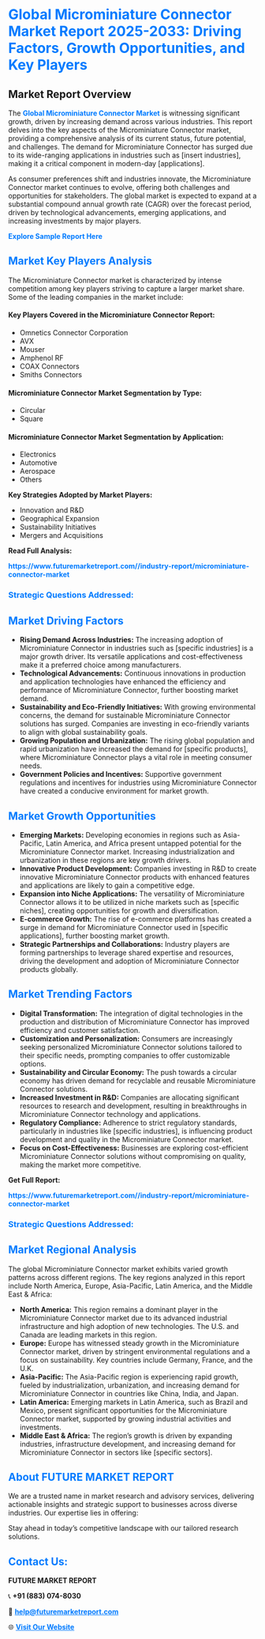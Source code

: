 <h1 style="color: #007BFF;">Global Microminiature Connector Market Report 2025-2033: Driving Factors, Growth Opportunities, and Key Players</h1>

<section id="overview">
<h2>Market Report Overview</h2>
<p>The <a href="https://www.futuremarketreport.com//industry-report/microminiature-connector-market" style="color: #007BFF; text-decoration: none;"><strong>Global Microminiature Connector Market</strong></a> is witnessing significant growth, driven by increasing demand across various industries. This report delves into the key aspects of the Microminiature Connector market, providing a comprehensive analysis of its current status, future potential, and challenges. The demand for Microminiature Connector has surged due to its wide-ranging applications in industries such as [insert industries], making it a critical component in modern-day [applications].</p>
<p>As consumer preferences shift and industries innovate, the Microminiature Connector market continues to evolve, offering both challenges and opportunities for stakeholders. The global market is expected to expand at a substantial compound annual growth rate (CAGR) over the forecast period, driven by technological advancements, emerging applications, and increasing investments by major players.</p>
</section>

<section id="overview">
<p><a href="https://www.futuremarketreport.com//request-sample/reportId=76274" style="color: #007BFF; text-decoration: none;"><strong>Explore Sample Report Here</strong></a></p>
</section>

<section id="key-players">
<h2 style="color: #007BFF;">Market Key Players Analysis</h2>
<p>The Microminiature Connector market is characterized by intense competition among key players striving to capture a larger market share. Some of the leading companies in the market include:</p>
<h4>Key Players Covered in the Microminiature Connector Report:</h4>
<ul><li>Omnetics Connector Corporation</li><li>AVX</li><li>Mouser</li><li>Amphenol RF</li><li>COAX Connectors</li><li>Smiths Connectors</li></ul>
<h4>Microminiature Connector Market Segmentation by Type:</h4>
<ul><li>Circular</li><li>Square</li></ul>

<h4>Microminiature Connector Market Segmentation by Application:</h4>
<ul><li>Electronics</li><li>Automotive</li><li>Aerospace</li><li>Others</li></ul>
<p><strong>Key Strategies Adopted by Market Players:</strong></p>
<ul>
<li>Innovation and R&D</li>
<li>Geographical Expansion</li>
<li>Sustainability Initiatives</li>
<li>Mergers and Acquisitions</li>
</ul>
</section>

<section>
<p><strong>Read Full Analysis: </strong></p><a href="https://www.futuremarketreport.com//industry-report/microminiature-connector-market" style="color: #007BFF; text-decoration: none;"><strong>https://www.futuremarketreport.com//industry-report/microminiature-connector-market</strong></a>
<h3 style="color: #007BFF;">Strategic Questions Addressed:</h3>
</section>

<section id="driving-factors">
<h2 style="color: #007BFF;">Market Driving Factors</h2>
<ul>
<li><strong>Rising Demand Across Industries:</strong> The increasing adoption of Microminiature Connector in industries such as [specific industries] is a major growth driver. Its versatile applications and cost-effectiveness make it a preferred choice among manufacturers.</li>
<li><strong>Technological Advancements:</strong> Continuous innovations in production and application technologies have enhanced the efficiency and performance of Microminiature Connector, further boosting market demand.</li>
<li><strong>Sustainability and Eco-Friendly Initiatives:</strong> With growing environmental concerns, the demand for sustainable Microminiature Connector solutions has surged. Companies are investing in eco-friendly variants to align with global sustainability goals.</li>
<li><strong>Growing Population and Urbanization:</strong> The rising global population and rapid urbanization have increased the demand for [specific products], where Microminiature Connector plays a vital role in meeting consumer needs.</li>
<li><strong>Government Policies and Incentives:</strong> Supportive government regulations and incentives for industries using Microminiature Connector have created a conducive environment for market growth.</li>
</ul>
</section>

<section id="growth-opportunities">
<h2 style="color: #007BFF;">Market Growth Opportunities</h2>
<ul>
<li><strong>Emerging Markets:</strong> Developing economies in regions such as Asia-Pacific, Latin America, and Africa present untapped potential for the Microminiature Connector market. Increasing industrialization and urbanization in these regions are key growth drivers.</li>
<li><strong>Innovative Product Development:</strong> Companies investing in R&D to create innovative Microminiature Connector products with enhanced features and applications are likely to gain a competitive edge.</li>
<li><strong>Expansion into Niche Applications:</strong> The versatility of Microminiature Connector allows it to be utilized in niche markets such as [specific niches], creating opportunities for growth and diversification.</li>
<li><strong>E-commerce Growth:</strong> The rise of e-commerce platforms has created a surge in demand for Microminiature Connector used in [specific applications], further boosting market growth.</li>
<li><strong>Strategic Partnerships and Collaborations:</strong> Industry players are forming partnerships to leverage shared expertise and resources, driving the development and adoption of Microminiature Connector products globally.</li>
</ul>
</section>

<section id="trending-factors">
<h2 style="color: #007BFF;">Market Trending Factors</h2>
<ul>
<li><strong>Digital Transformation:</strong> The integration of digital technologies in the production and distribution of Microminiature Connector has improved efficiency and customer satisfaction.</li>
<li><strong>Customization and Personalization:</strong> Consumers are increasingly seeking personalized Microminiature Connector solutions tailored to their specific needs, prompting companies to offer customizable options.</li>
<li><strong>Sustainability and Circular Economy:</strong> The push towards a circular economy has driven demand for recyclable and reusable Microminiature Connector solutions.</li>
<li><strong>Increased Investment in R&D:</strong> Companies are allocating significant resources to research and development, resulting in breakthroughs in Microminiature Connector technology and applications.</li>
<li><strong>Regulatory Compliance:</strong> Adherence to strict regulatory standards, particularly in industries like [specific industries], is influencing product development and quality in the Microminiature Connector market.</li>
<li><strong>Focus on Cost-Effectiveness:</strong> Businesses are exploring cost-efficient Microminiature Connector solutions without compromising on quality, making the market more competitive.</li>
</ul>
</section>

<section>
<p><strong>Get Full Report: </strong></p><a href="https://www.futuremarketreport.com//industry-report/microminiature-connector-market" style="color: #007BFF; text-decoration: none;"><strong>https://www.futuremarketreport.com//industry-report/microminiature-connector-market</strong></a>
<h3 style="color: #007BFF;">Strategic Questions Addressed:</h3>
</section>


<section id="regional-analysis">
<h2 style="color: #007BFF;">Market Regional Analysis</h2>
<p>The global Microminiature Connector market exhibits varied growth patterns across different regions. The key regions analyzed in this report include North America, Europe, Asia-Pacific, Latin America, and the Middle East & Africa:</p>
<ul>
<li><strong>North America:</strong> This region remains a dominant player in the Microminiature Connector market due to its advanced industrial infrastructure and high adoption of new technologies. The U.S. and Canada are leading markets in this region.</li>
<li><strong>Europe:</strong> Europe has witnessed steady growth in the Microminiature Connector market, driven by stringent environmental regulations and a focus on sustainability. Key countries include Germany, France, and the U.K.</li>
<li><strong>Asia-Pacific:</strong> The Asia-Pacific region is experiencing rapid growth, fueled by industrialization, urbanization, and increasing demand for Microminiature Connector in countries like China, India, and Japan.</li>
<li><strong>Latin America:</strong> Emerging markets in Latin America, such as Brazil and Mexico, present significant opportunities for the Microminiature Connector market, supported by growing industrial activities and investments.</li>
<li><strong>Middle East & Africa:</strong> The region’s growth is driven by expanding industries, infrastructure development, and increasing demand for Microminiature Connector in sectors like [specific sectors].</li>
</ul>
</section>

<footer>
<h2 style="color: #007BFF;">About FUTURE MARKET REPORT</h2>
<p>We are a trusted name in market research and advisory services, delivering actionable insights and strategic support to businesses across diverse industries. Our expertise lies in offering:</p>

<p>Stay ahead in today’s competitive landscape with our tailored research solutions.</p>

<h2 style="color: #007BFF;">Contact Us:</h2>
<p><strong>FUTURE MARKET REPORT</strong></p>
<p>📞 <strong>+91 (883) 074-8030</strong></p>
<p>📧 <strong><a href="mailto:help@futuremarketreport.com" style="color: #007BFF;">help@futuremarketreport.com</a></strong></p>
<p>🌐 <strong><a href="https://www.futuremarketreport.com/" style="color: #007BFF;">Visit Our Website</a></strong></p>
</footer>